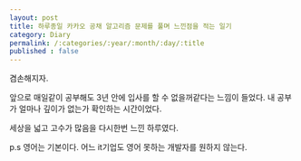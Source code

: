 ```yaml
---
layout: post
title: 하루종일 카카오 공채 알고리즘 문제를 풀며 느낀점을 적는 일기
category: Diary
permalink: /:categories/:year/:month/:day/:title
published : false
---
```


겸손해지자. 

앞으로 매일같이 공부해도 3년 안에 입사를 할 수 없을꺼같다는 느낌이 들었다. 내 공부가 얼마나 깊이가 없는가 확인하는 시간이었다.

세상을 넓고 고수가 많음을 다시한번 느낀 하루였다.

p.s 영어는 기본이다. 어느 it기업도 영어 못하는 개발자를 원하지 않는다.